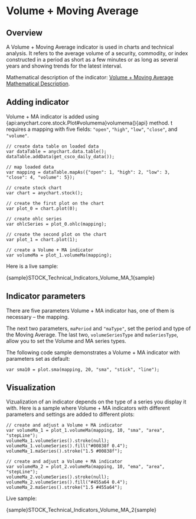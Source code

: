 # Volume + Moving Average

## Overview

A Volume + Moving Average indicator is used in charts and technical analysis. It refers to the average volume of a security, commodity, or index constructed in a period as short as a few minutes or as long as several years and showing trends for the latest interval.

Mathematical description of the indicator: [Volume + Moving Average Mathematical Description](Mathematical_Description#volume_+_moving_average).

## Adding indicator

Volume + MA indicator is added using {api:anychart.core.stock.Plot#volumema}volumema(){api} method. t requires a mapping with five fields: `"open"`, `"high"`, `"low"`, `"close"`, and `"volume"`.

```
// create data table on loaded data
var dataTable = anychart.data.table();
dataTable.addData(get_csco_daily_data());

// map loaded data
var mapping = dataTable.mapAs({"open": 1, "high": 2, "low": 3, "close": 4, "volume": 5});

// create stock chart
var chart = anychart.stock();

// create the first plot on the chart
var plot_0 = chart.plot(0);

// create ohlc series
var ohlcSeries = plot_0.ohlc(mapping);

// create the second plot on the chart
var plot_1 = chart.plot(1);

// create a Volume + MA indicator
var volumeMa = plot_1.volumeMa(mapping);
```

Here is a live sample:

{sample}STOCK\_Technical\_Indicators\_Volume\_MA\_1{sample}

## Indicator parameters

There are five parameters Volume + MA indicator has, one of them is necessary – the mapping.

The next two parameters, `maPeriod` and `"maType"`, set the period and type of the Moving Average. The last two, `volumeSeriesType` and `maSeriesType`, allow you to set the Volume and MA series types.

The following code sample demonstrates a Volume + MA indicator with parameters set as default:

```
var sma10 = plot.sma(mapping, 20, "sma", "stick", "line");
```

## Visualization

Vizualization of an indicator depends on the type of a series you display it with. Here is a sample where Volume + MA indicators with different parameters and settings are added to different plots:

```
// create and adjust a Volume + MA indicator
var volumeMa_1 = plot_1.volumeMa(mapping, 10, "sma", "area", "stepLine");
volumeMa_1.volumeSeries().stroke(null);
volumeMa_1.volumeSeries().fill("#00838f 0.4");
volumeMa_1.maSeries().stroke("1.5 #00838f");

// create and adjust a Volume + MA indicator
var volumeMa_2 = plot_2.volumeMa(mapping, 10, "ema", "area", "stepLine");
volumeMa_2.volumeSeries().stroke(null);
volumeMa_2.volumeSeries().fill("#455a64 0.4");
volumeMa_2.maSeries().stroke("1.5 #455a64");
```

Live sample:

{sample}STOCK\_Technical\_Indicators\_Volume\_MA\_2{sample}